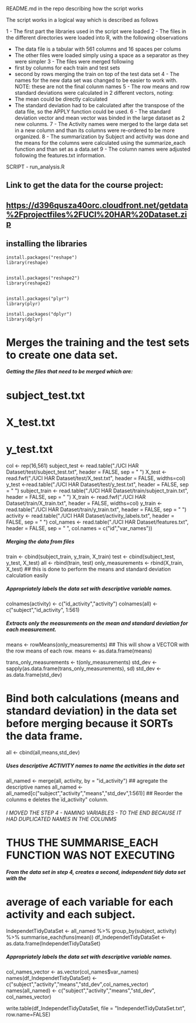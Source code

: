 ﻿README.md in the repo describing how the script works


The script works in a logical way which is described as follows


1 - The first part the libraries used in the script were loaded
2 - The files in the different directories were loaded into R, with the following observations
* The data file is a tabular with 561 columns and 16 spaces per colums
* The other files were loaded simply using a space as a separator as they were simpler
3 - The files were merged following
* first by colunms for each train and test sets
* second by rows merging the train on top of the test data set
4 - The names for the new data set was changed to be easier to work with. NOTE: these are not the final colunm names
5 - The row means and row standard deviations were calculated in 2 different vectors, noting:
* The mean could be directly calculated
* The standard deviation had to be calculated after the transpose of the data file, so the APPLY function could be used.
6 - The standard deviation vector and mean vector was binded in the large dataset as 2 new colunms.
7 - The Activity names were merged to the large data set in a new column and than its  columns were re-ordered to be more organized.
8 - The summarization by Subject and activity was done and the means for the columns were calculated using the summarize_each function and than set as a data.set
9 - The column names were adjusted following the features.txt information.




SCRIPT - run_analysis.R


## Link to get the data for the course project:
## https://d396qusza40orc.cloudfront.net/getdata%2Fprojectfiles%2FUCI%20HAR%20Dataset.zip
## installing the libraries
    install.packages("reshape")
    library(reshape)


    install.packages("reshape2")
    library(reshape2)


    install.packages("plyr")
    library(plyr)
    
    install.packages("dplyr")
    library(dplyr)
    
# Merges the training and the test sets to create one data set.


##### Getting the files that need to be merged which are:
# subject_test.txt
# X_test.txt
# y_test.txt


col <- rep(16,561)
subject_test <- read.table("./UCI HAR Dataset/test/subject_test.txt", header = FALSE, sep = " ")
X_test <- read.fwf("./UCI HAR Dataset/test/X_test.txt", header = FALSE, widths=col)
y_test <-read.table("./UCI HAR Dataset/test/y_test.txt", header = FALSE, sep = " ")
subject_train  <- read.table("./UCI HAR Dataset/train/subject_train.txt", header = FALSE, sep = " ")
X_train <- read.fwf("./UCI HAR Dataset/train/X_train.txt", header = FALSE, widths=col)
y_train <-read.table("./UCI HAR Dataset/train/y_train.txt", header = FALSE, sep = " ")
activity <- read.table("./UCI HAR Dataset/activity_labels.txt", header = FALSE, sep = " ")
col_names <- read.table("./UCI HAR Dataset/features.txt", header = FALSE, sep = " ", col.names = c("id","var_names"))




##### Merging the data from files
train <- cbind(subject_train, y_train, X_train)
test <- cbind(subject_test, y_test, X_test)
all <- rbind(train, test)
only_measurements <- rbind(X_train, X_test) ## this is done to perform the means and standard deviation calculation easily 




##### Appropriately labels the data set with descriptive variable names.
colnames(activity) <- c("id_activity","activity")
colnames(all) <- c("subject","id_activity", 1:561)


##### Extracts only the measurements on the mean and standard deviation for each measurement.
means <- rowMeans(only_measurements)  ## This will show a VECTOR with the row means of each row.
means <- as.data.frame(means)


trans_only_measurements <- t(only_measurements) 
std_dev <- sapply(as.data.frame(trans_only_measurements), sd)
std_dev <- as.data.frame(std_dev)


# Bind both calculations (means and standard deviation) in the data set before merging because it SORTs the data frame.
all <- cbind(all,means,std_dev)


##### Uses descriptive ACTIVITY names to name the activities in the data set
all_named <- merge(all, activity, by = "id_activity")                               ## agregate the descriptive names
all_named <- all_named[c("subject","activity","means","std_dev",1:561)]  ## Reorder the colunms e deletes the ïd_activity" colunm.


###### I MOVED THE STEP 4 - NAMING VARIABLES - TO THE END BECAUSE IT HAD DUPLICATED NAMES IN THE COLUNMS
   # THUS THE SUMMARISE_EACH FUNCTION WAS NOT EXECUTING
    
#####  From the data set in step 4, creates a second, independent tidy data set with the 
# average of each variable for each activity and each subject.


IndependetTidyDataSet <- all_named %>% group_by(subject, activity) %>% summarise_each(funs(mean))
df_IndependetTidyDataSet <- as.data.frame(IndependetTidyDataSet)


##### Appropriately labels the data set with descriptive variable names.
col_names_vector <- as.vector(col_names$var_names)
names(df_IndependetTidyDataSet) <- c("subject","activity","means","std_dev",col_names_vector)
names(all_named) <- c("subject","activity","means","std_dev", col_names_vector)


write.table(df_IndependetTidyDataSet, file = "IndependetTidyDataSet.txt", row.name=FALSE)